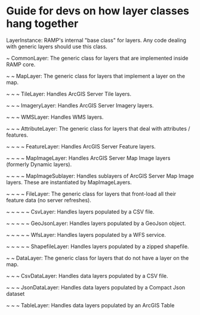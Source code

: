 # Guide for devs on how layer classes hang together

LayerInstance: RAMP's internal "base class" for layers. Any code dealing with generic layers should use this class.

~ CommonLayer: The generic class for layers that are implemented inside RAMP core.

~ ~ MapLayer: The generic class for layers that implement a layer on the map.

~ ~ ~ TileLayer: Handles ArcGIS Server Tile layers.

~ ~ ~ ImageryLayer: Handles ArcGIS Server Imagery layers.

~ ~ ~ WMSLayer: Handles WMS layers.

~ ~ ~ AttributeLayer: The generic class for layers that deal with attributes / features.

~ ~ ~ ~ FeatureLayer: Handles ArcGIS Server Feature layers.

~ ~ ~ ~ MapImageLayer: Handles ArcGIS Server Map Image layers (formerly Dynamic layers).

~ ~ ~ ~ MapImageSublayer: Handles sublayers of ArcGIS Server Map Image layers. These are instantiated by MapImageLayers.

~ ~ ~ ~ FileLayer: The generic class for layers that front-load all their feature data (no server refreshes).

~ ~ ~ ~ ~ CsvLayer: Handles layers populated by a CSV file.

~ ~ ~ ~ ~ GeoJsonLayer: Handles layers populated by a GeoJson object.

~ ~ ~ ~ ~ WfsLayer: Handles layers populated by a WFS service.

~ ~ ~ ~ ~ ShapefileLayer: Handles layers populated by a zipped shapefile.

~ ~ DataLayer: The generic class for layers that do not have a layer on the map.

~ ~ ~ CsvDataLayer: Handles data layers populated by a CSV file.

~ ~ ~ JsonDataLayer: Handles data layers populated by a Compact Json dataset

~ ~ ~ TableLayer: Handles data layers populated by an ArcGIS Table